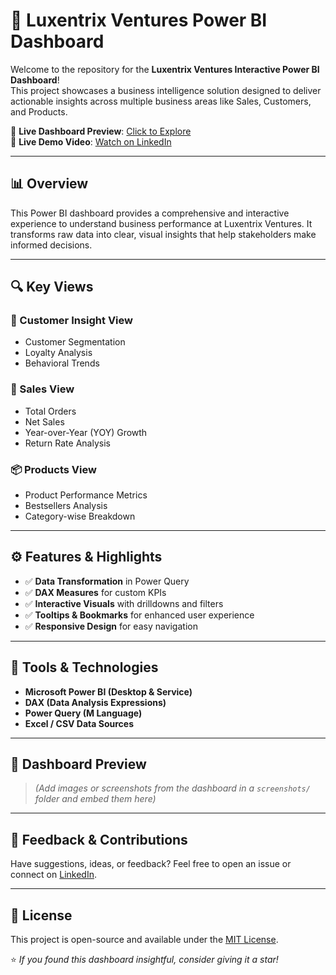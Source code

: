 # 🚀 Luxentrix Ventures Power BI Dashboard

Welcome to the repository for the **Luxentrix Ventures Interactive Power BI Dashboard**!  
This project showcases a business intelligence solution designed to deliver actionable insights across multiple business areas like Sales, Customers, and Products.

🔗 **Live Dashboard Preview**: [Click to Explore](https://lnkd.in/g8gEPZDA)  
🎥 **Live Demo Video**: [Watch on LinkedIn](https://www.linkedin.com/posts/miminchandrank_powerbi-dataanalytics-dashboarddesign-activity-7315019984676495360-y3U0?utm_source=share&utm_medium=member_desktop&rcm=ACoAAFD4aN8BBSizqogKnOr2eBg_WSmXdqUej4w)

---

## 📊 Overview

This Power BI dashboard provides a comprehensive and interactive experience to understand business performance at Luxentrix Ventures. It transforms raw data into clear, visual insights that help stakeholders make informed decisions.

---

## 🔍 Key Views

### 👥 Customer Insight View
- Customer Segmentation
- Loyalty Analysis
- Behavioral Trends

### 💸 Sales View
- Total Orders
- Net Sales
- Year-over-Year (YOY) Growth
- Return Rate Analysis

### 📦 Products View
- Product Performance Metrics
- Bestsellers Analysis
- Category-wise Breakdown

---

## ⚙️ Features & Highlights

- ✅ **Data Transformation** in Power Query
- ✅ **DAX Measures** for custom KPIs
- ✅ **Interactive Visuals** with drilldowns and filters
- ✅ **Tooltips & Bookmarks** for enhanced user experience
- ✅ **Responsive Design** for easy navigation

---

## 🧰 Tools & Technologies

- **Microsoft Power BI (Desktop & Service)**
- **DAX (Data Analysis Expressions)**
- **Power Query (M Language)**
- **Excel / CSV Data Sources**

---

## 📸 Dashboard Preview

> *(Add images or screenshots from the dashboard in a `screenshots/` folder and embed them here)*

---

## 🙌 Feedback & Contributions

Have suggestions, ideas, or feedback? Feel free to open an issue or connect on [LinkedIn](https://www.linkedin.com/in/miminchandrank).

---

## 📄 License

This project is open-source and available under the [MIT License](LICENSE).

⭐ _If you found this dashboard insightful, consider giving it a star!_
